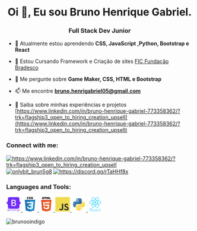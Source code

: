 <h1 align="center">Oi 👋, Eu sou Bruno Henrique Gabriel.</h1>
<h3 align="center">Full Stack Dev Junior</h3>

- 🌱 Atualmente estou aprendendo **CSS, JavaScript ,Python, Bootstrap e React**

- 👯 Estou Cursando Framework e Criação de sites [FIC Fundação Bradesco](https://fundacao.bradesco/fic/)

- 💬 Me pergunte sobre **Game Maker, CSS, HTML e Bootstrap**

- 📫 Me encontre **bruno.henrigabriel05@gmail.com**

- 📄 Saiba sobre minhas experiências e projetos [https://www.linkedin.com/in/bruno-henrique-gabriel-773358362/?trk=flagship3_open_to_hiring_creation_upsell](https://www.linkedin.com/in/bruno-henrique-gabriel-773358362/?trk=flagship3_open_to_hiring_creation_upsell)

<h3 align="left">Connect with me:</h3>
<p align="left">
<a href="https://linkedin.com/in/https://www.linkedin.com/in/bruno-henrique-gabriel-773358362/?trk=flagship3_open_to_hiring_creation_upsell" target="blank"><img align="center" src="https://raw.githubusercontent.com/rahuldkjain/github-profile-readme-generator/master/src/images/icons/Social/linked-in-alt.svg" alt="https://www.linkedin.com/in/bruno-henrique-gabriel-773358362/?trk=flagship3_open_to_hiring_creation_upsell" height="30" width="40" /></a>
<a href="https://instagram.com/onlybit_brun5g8" target="blank"><img align="center" src="https://raw.githubusercontent.com/rahuldkjain/github-profile-readme-generator/master/src/images/icons/Social/instagram.svg" alt="onlybit_brun5g8" height="30" width="40" /></a>
<a href="https://discord.gg/https://discord.gg/rTaHHf8x" target="blank"><img align="center" src="https://raw.githubusercontent.com/rahuldkjain/github-profile-readme-generator/master/src/images/icons/Social/discord.svg" alt="https://discord.gg/rTaHHf8x" height="30" width="40" /></a>
</p>

<h3 align="left">Languages and Tools:</h3>
<p align="left"> <a href="https://getbootstrap.com" target="_blank" rel="noreferrer"> <img src="https://raw.githubusercontent.com/devicons/devicon/master/icons/bootstrap/bootstrap-plain-wordmark.svg" alt="bootstrap" width="40" height="40"/> </a> <a href="https://www.w3schools.com/css/" target="_blank" rel="noreferrer"> <img src="https://raw.githubusercontent.com/devicons/devicon/master/icons/css3/css3-original-wordmark.svg" alt="css3" width="40" height="40"/> </a> <a href="https://www.w3.org/html/" target="_blank" rel="noreferrer"> <img src="https://raw.githubusercontent.com/devicons/devicon/master/icons/html5/html5-original-wordmark.svg" alt="html5" width="40" height="40"/> </a> <a href="https://developer.mozilla.org/en-US/docs/Web/JavaScript" target="_blank" rel="noreferrer"> <img src="https://raw.githubusercontent.com/devicons/devicon/master/icons/javascript/javascript-original.svg" alt="javascript" width="40" height="40"/> </a> <a href="https://www.python.org" target="_blank" rel="noreferrer"> <img src="https://raw.githubusercontent.com/devicons/devicon/master/icons/python/python-original.svg" alt="python" width="40" height="40"/> </a> <a href="https://reactjs.org/" target="_blank" rel="noreferrer"> <img src="https://raw.githubusercontent.com/devicons/devicon/master/icons/react/react-original-wordmark.svg" alt="react" width="40" height="40"/> </a> </p>

<p><img align="center" src="https://github-readme-stats.vercel.app/api/top-langs?username=brunooindigo&show_icons=true&locale=en&layout=compact" alt="brunooindigo" /></p>

